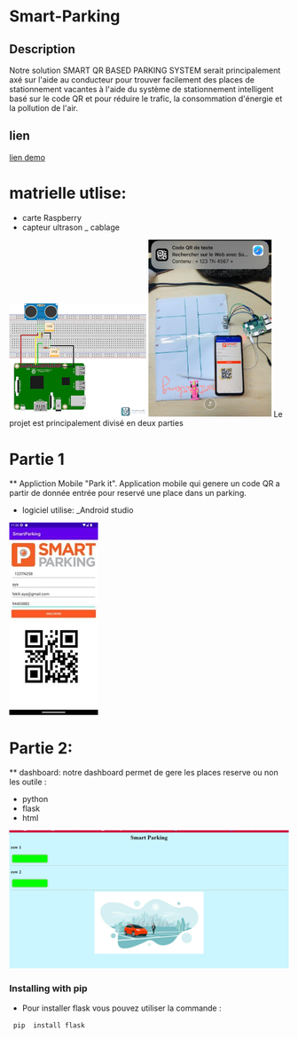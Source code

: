 # Smart-Parking
## Description
Notre solution SMART QR BASED PARKING SYSTEM serait principalement axé sur l'aide au conducteur pour trouver facilement des places de stationnement
vacantes à l'aide du système de stationnement intelligent basé sur le code QR et pour réduire le trafic, la consommation d'énergie et la pollution de l'air.
## lien
[lien demo](https://drive.google.com/file/d/16TJafhZrxJOkgN_jrQ4Putlv6f54PFx-/view?usp=sharing)
# matrielle utlise:
* carte Raspberry
* capteur ultrason 
_ cablage 

 <img src="cablage.png" />
 
 <img src="realisation.jpg"  width= 222/>
Le projet est principalement divisé en deux parties 


# Partie 1 
** Appliction Mobile "Park it".
Application mobile qui genere un code QR a partir de donnée entrée pour reservé une place dans un parking.

* logiciel utilise:
_Android studio 


<img src="application1.jpg" />


# Partie 2: 
** dashboard:
notre dashboard permet de gere les places reserve ou non
les outile :
- python 
- flask 
- html 


<img src="interface.PNG"/>






### Installing with pip
*  Pour installer flask vous pouvez utiliser la commande  :
```bash
 pip  install flask
```


